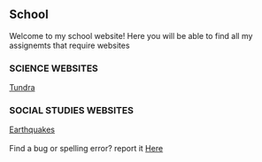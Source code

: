 ## School
Welcome to my school website! Here you will be able to find all my assignemts that require websites
<br>
### SCIENCE WEBSITES
<a href="tundra/tundra.html">Tundra</a>
<br>
### SOCIAL STUDIES WEBSITES
<a href="earthquake/earthquake.html">Earthquakes</a>
<br>
<br>
Find a bug or spelling error? report it <a href="https://github.com/GanOnsauce/school/issues?q=is%3Aissue+is%3Aopen+sort%3Aupdated-desc
">Here</a> 

